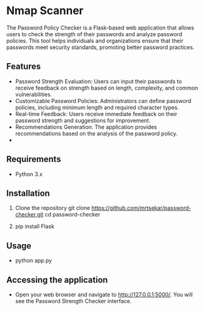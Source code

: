 # Nmap Scanner
The Password Policy Checker is a Flask-based web application that allows users to check the strength of their passwords and analyze password policies. This tool helps individuals and organizations ensure that their passwords meet security standards, promoting better password practices.


## Features

- Password Strength Evaluation: Users can input their passwords to receive feedback on strength based on length, complexity, and common vulnerabilities.
- Customizable Password Policies: Administrators can define password policies, including minimum length and required character types.
- Real-time Feedback: Users receive immediate feedback on their password strength and suggestions for improvement.
- Recommendations Generation: The application provides recommendations based on the analysis of the password policy.
- 
## Requirements
- Python 3.x

## Installation

1. Clone the repository
     git clone https://github.com/mrtsekar/password-checker.git
     cd password-checker

2. pip install Flask

## Usage
- python app.py

## Accessing the application
- Open your web browser and navigate to http://127.0.0.1:5000/. You will see the Password Strength Checker interface.

